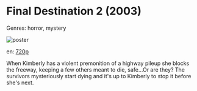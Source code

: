 # Final Destination 2 (2003)

Genres: horror, mystery

![poster](http://image.tmdb.org/t/p/w500/2Tj8YJJuahzwUbdYDgydYX4Yj4Y.jpg)

en:
  [720p](magnet:?xt=urn:btih:456478E02D2DD43C270CD04B61EF81F0AF34DDF9&tr=udp://glotorrents.pw:6969/announce&tr=udp://tracker.opentrackr.org:1337/announce&tr=udp://torrent.gresille.org:80/announce&tr=udp://tracker.openbittorrent.com:80&tr=udp://tracker.coppersurfer.tk:6969&tr=udp://tracker.leechers-paradise.org:6969&tr=udp://p4p.arenabg.ch:1337&tr=udp://tracker.internetwarriors.net:1337)
  


When Kimberly has a violent premonition of a highway pileup she blocks the freeway, keeping a few others meant to die, safe...Or are they? The survivors mysteriously start dying and it's up to Kimberly to stop it before she's next.